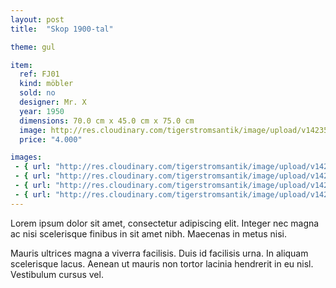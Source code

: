 ```yaml
---
layout: post
title:  "Skop 1900-tal"

theme: gul

item:
  ref: FJ01
  kind: möbler
  sold: no
  designer: Mr. X
  year: 1950
  dimensions: 70.0 cm x 45.0 cm x 75.0 cm
  image: http://res.cloudinary.com/tigerstromsantik/image/upload/v1423508157/Snedklaff_2_zhmsxx.jpg
  price: "4.000"

images:
 - { url: "http://res.cloudinary.com/tigerstromsantik/image/upload/v1423508141/Snedklaff_1_eee0zk.jpg", text: "text till första bilden som stor på höger sidan..." }
 - { url: "http://res.cloudinary.com/tigerstromsantik/image/upload/v1423508151/Snedklaff_4_xk9nwa.jpg", text: "text till andra bilden som stor på vänster sidan..." }
 - { url: "http://res.cloudinary.com/tigerstromsantik/image/upload/v1423508165/Snedklaff_7_rjlbix.jpg" }
 - { url: "http://res.cloudinary.com/tigerstromsantik/image/upload/v1423508184/snedklaff_3_yow6go.jpg" }
---
```


Lorem ipsum dolor sit amet, consectetur adipiscing elit. Integer nec magna ac nisi scelerisque finibus in sit amet nibh. Maecenas in metus nisi. 

Mauris ultrices magna a viverra facilisis. Duis id facilisis urna. In aliquam scelerisque lacus. Aenean ut mauris non tortor lacinia hendrerit in eu nisl. Vestibulum cursus vel.
